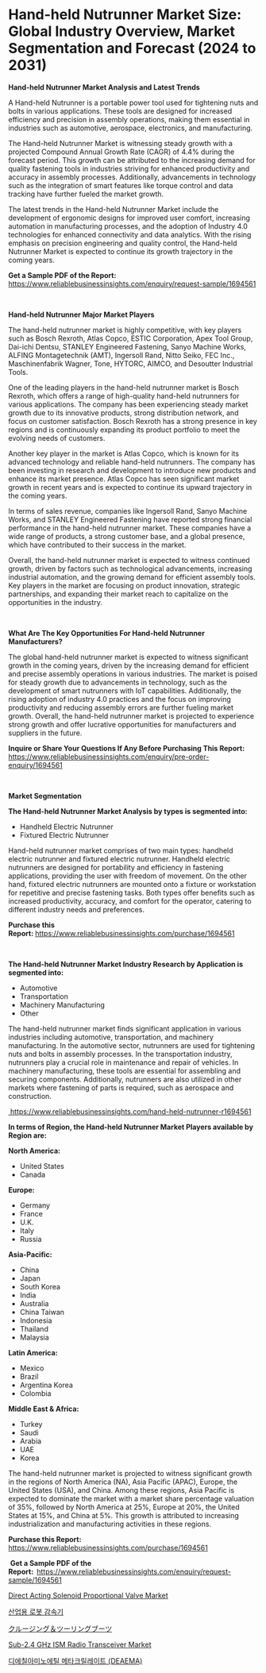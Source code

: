 <p><h1>Hand-held Nutrunner Market Size: Global Industry Overview, Market Segmentation and Forecast (2024 to 2031)</h1></p><p><strong>Hand-held Nutrunner Market Analysis and Latest Trends</strong></p>
<p><p>A Hand-held Nutrunner is a portable power tool used for tightening nuts and bolts in various applications. These tools are designed for increased efficiency and precision in assembly operations, making them essential in industries such as automotive, aerospace, electronics, and manufacturing.</p><p>The Hand-held Nutrunner Market is witnessing steady growth with a projected Compound Annual Growth Rate (CAGR) of 4.4% during the forecast period. This growth can be attributed to the increasing demand for quality fastening tools in industries striving for enhanced productivity and accuracy in assembly processes. Additionally, advancements in technology such as the integration of smart features like torque control and data tracking have further fueled the market growth.</p><p>The latest trends in the Hand-held Nutrunner Market include the development of ergonomic designs for improved user comfort, increasing automation in manufacturing processes, and the adoption of Industry 4.0 technologies for enhanced connectivity and data analytics. With the rising emphasis on precision engineering and quality control, the Hand-held Nutrunner Market is expected to continue its growth trajectory in the coming years.</p></p>
<p><strong>Get a Sample PDF of the Report:&nbsp;</strong> <a href="https://www.reliablebusinessinsights.com/enquiry/request-sample/1694561">https://www.reliablebusinessinsights.com/enquiry/request-sample/1694561</a></p>
<p>&nbsp;</p>
<p><strong>Hand-held Nutrunner Major Market Players</strong></p>
<p><p>The hand-held nutrunner market is highly competitive, with key players such as Bosch Rexroth, Atlas Copco, ESTIC Corporation, Apex Tool Group, Dai-ichi Dentsu, STANLEY Engineered Fastening, Sanyo Machine Works, ALFING Montagetechnik (AMT), Ingersoll Rand, Nitto Seiko, FEC Inc., Maschinenfabrik Wagner, Tone, HYTORC, AIMCO, and Desoutter Industrial Tools.</p><p>One of the leading players in the hand-held nutrunner market is Bosch Rexroth, which offers a range of high-quality hand-held nutrunners for various applications. The company has been experiencing steady market growth due to its innovative products, strong distribution network, and focus on customer satisfaction. Bosch Rexroth has a strong presence in key regions and is continuously expanding its product portfolio to meet the evolving needs of customers.</p><p>Another key player in the market is Atlas Copco, which is known for its advanced technology and reliable hand-held nutrunners. The company has been investing in research and development to introduce new products and enhance its market presence. Atlas Copco has seen significant market growth in recent years and is expected to continue its upward trajectory in the coming years.</p><p>In terms of sales revenue, companies like Ingersoll Rand, Sanyo Machine Works, and STANLEY Engineered Fastening have reported strong financial performance in the hand-held nutrunner market. These companies have a wide range of products, a strong customer base, and a global presence, which have contributed to their success in the market.</p><p>Overall, the hand-held nutrunner market is expected to witness continued growth, driven by factors such as technological advancements, increasing industrial automation, and the growing demand for efficient assembly tools. Key players in the market are focusing on product innovation, strategic partnerships, and expanding their market reach to capitalize on the opportunities in the industry.</p></p>
<p>&nbsp;</p>
<p><strong>What Are The Key Opportunities For Hand-held Nutrunner Manufacturers?</strong></p>
<p><p>The global hand-held nutrunner market is expected to witness significant growth in the coming years, driven by the increasing demand for efficient and precise assembly operations in various industries. The market is poised for steady growth due to advancements in technology, such as the development of smart nutrunners with IoT capabilities. Additionally, the rising adoption of industry 4.0 practices and the focus on improving productivity and reducing assembly errors are further fueling market growth. Overall, the hand-held nutrunner market is projected to experience strong growth and offer lucrative opportunities for manufacturers and suppliers in the future.</p></p>
<p><strong>Inquire or Share Your Questions If Any Before Purchasing This Report:</strong> <a href="https://www.reliablebusinessinsights.com/enquiry/pre-order-enquiry/1694561">https://www.reliablebusinessinsights.com/enquiry/pre-order-enquiry/1694561</a></p>
<p>&nbsp;</p>
<p><strong>Market Segmentation</strong></p>
<p><strong>The Hand-held Nutrunner Market Analysis by types is segmented into:</strong></p>
<p><ul><li>Handheld Electric Nutrunner</li><li>Fixtured Electric Nutrunner</li></ul></p>
<p><p>Hand-held nutrunner market comprises of two main types: handheld electric nutrunner and fixtured electric nutrunner. Handheld electric nutrunners are designed for portability and efficiency in fastening applications, providing the user with freedom of movement. On the other hand, fixtured electric nutrunners are mounted onto a fixture or workstation for repetitive and precise fastening tasks. Both types offer benefits such as increased productivity, accuracy, and comfort for the operator, catering to different industry needs and preferences.</p></p>
<p><strong>Purchase this Report:&nbsp;</strong><a href="https://www.reliablebusinessinsights.com/purchase/1694561">https://www.reliablebusinessinsights.com/purchase/1694561</a></p>
<p>&nbsp;</p>
<p><strong>The Hand-held Nutrunner Market Industry Research by Application is segmented into:</strong></p>
<p><ul><li>Automotive</li><li>Transportation</li><li>Machinery Manufacturing</li><li>Other</li></ul></p>
<p><p>The hand-held nutrunner market finds significant application in various industries including automotive, transportation, and machinery manufacturing. In the automotive sector, nutrunners are used for tightening nuts and bolts in assembly processes. In the transportation industry, nutrunners play a crucial role in maintenance and repair of vehicles. In machinery manufacturing, these tools are essential for assembling and securing components. Additionally, nutrunners are also utilized in other markets where fastening of parts is required, such as aerospace and construction.</p></p>
<p><a href="https://www.reliablebusinessinsights.com/hand-held-nutrunner-r1694561">&nbsp;https://www.reliablebusinessinsights.com/hand-held-nutrunner-r1694561</a></p>
<p><strong>In terms of Region, the Hand-held Nutrunner Market Players available by Region are:</strong></p>
<p>
    <p> <strong> North America: </strong>
        <ul>
            <li>United States</li>
            <li>Canada</li>
        </ul>
        </p> 
    <p> <strong> Europe: </strong>
        <ul>
            <li>Germany</li>
            <li>France</li>
            <li>U.K.</li>
            <li>Italy</li>
            <li>Russia</li>
        </ul>
        </p> 
    <p> <strong> Asia-Pacific: </strong>
        <ul>
            <li>China</li>
            <li>Japan</li>
            <li>South Korea</li>
            <li>India</li>
            <li>Australia</li>
            <li>China Taiwan</li>
            <li>Indonesia</li>
            <li>Thailand</li>
            <li>Malaysia</li>
        </ul>
        </p> 
    <p> <strong> Latin America: </strong>
        <ul>
            <li>Mexico</li>
            <li>Brazil</li>
            <li>Argentina Korea</li>
            <li>Colombia</li>
        </ul>
        </p> 
    <p> <strong> Middle East & Africa: </strong>
        <ul>
            <li>Turkey</li>
            <li>Saudi</li>
            <li>Arabia</li>
            <li>UAE</li>
            <li>Korea</li>
        </ul>
    </p>
    </p>
<p><p>The hand-held nutrunner market is projected to witness significant growth in the regions of North America (NA), Asia Pacific (APAC), Europe, the United States (USA), and China. Among these regions, Asia Pacific is expected to dominate the market with a market share percentage valuation of 35%, followed by North America at 25%, Europe at 20%, the United States at 15%, and China at 5%. This growth is attributed to increasing industrialization and manufacturing activities in these regions.</p></p>
<p><strong>Purchase this Report: </strong><a href="https://www.reliablebusinessinsights.com/purchase/1694561">https://www.reliablebusinessinsights.com/purchase/1694561</a></p>
<p>&nbsp;<strong>Get a Sample PDF of the Report:&nbsp;&nbsp;</strong><a href="https://www.reliablebusinessinsights.com/enquiry/request-sample/1694561">https://www.reliablebusinessinsights.com/enquiry/request-sample/1694561</a></p>
<p><strong></strong></p>
<p><p><a href="https://github.com/juniordelafrance/Market-Research-Report-List-3/blob/main/direct-acting-solenoid-proportional-valve-market.md">Direct Acting Solenoid Proportional Valve Market</a></p><p><a href="https://github.com/Evans21Bill/Market-Research-Report-List-1/blob/main/335995396460.md">산업용 로봇 감속기</a></p><p><a href="https://github.com/tanyaali3/Market-Research-Report-List-1/blob/main/2981331102961.md">クルージング＆ツーリングブーツ</a></p><p><a href="https://issuu.com/reportprime-2/docs/sub-24-ghz-ism-radio-transceiver-market-size-2030.">Sub-2.4 GHz ISM Radio Transceiver Market</a></p><p><a href="https://medium.com/@lucianmaluan2022/%EB%94%94%EC%97%90%ED%8B%B8%EC%95%84%EB%AF%B8%EB%85%B8%EC%97%90%ED%8B%B8-%EB%A9%94%ED%83%80%ED%81%AC%EB%A6%B4%EB%A0%88%EC%9D%B4%ED%8A%B8-deaema-%EC%8B%9C%EC%9E%A5-%EC%84%B1%EA%B3%B5%EC%A0%81%EC%9D%B8-%EB%B9%84%EC%A6%88%EB%8B%88%EC%8A%A4-%EC%A0%84%EB%9E%B5%EC%9D%98-%EC%97%B4%EC%87%A0-2031%EB%85%84%EA%B9%8C%EC%A7%80-%EC%98%88%EC%B8%A1-11b29584b306">디에칠아미노에틸 메타크릴레이트 (DEAEMA)</a></p></p>